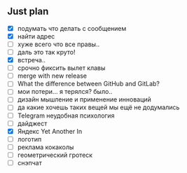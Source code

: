 ## Just plan
- [x] подумать что делать с сообщением
- [x] найти адрес
- [ ] хуже всего что все правы.. 
- [ ] даль это так круто! 
- [x] встреча..
- [ ] срочно фиксить вылет клавы
- [ ] merge with new release
- [ ] What the difference between GitHub and GitLab?
- [ ] мои потери... я терялся? было..
- [ ] дизайн мышление и применение инноваций 
- [ ] да какие хочешь таких вещей мы ещё не додумались
- [ ] Telegram неудобная психология 
- [ ] дайджест
- [x] Яндекс Yet Another In
- [ ] логотип
- [ ] реклама кокаколы
- [ ] геометрический гротеск
- [ ] снэпчат
